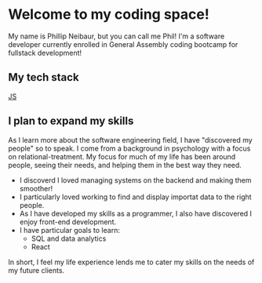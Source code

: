 # Welcome to my coding space! 

My name is Phillip Neibaur, but you can call me Phil! I'm a software developer 
currently enrolled in General Assembly coding bootcamp for fullstack development! 

## My tech stack
[JS](https://img.shields.io/badge/-JavaScript-yellow)

## I plan to expand my skills 

As I learn more about the software engineering field, I have "discovered my people" so to speak. 
I come from a background in psychology with a focus on relational-treatment. My focus for much of my life 
has been around people, seeing their needs, and helping them in the best way they need. 

- I discoverd I loved managing systems on the backend and making them smoother!
- I particularly loved working to find and display importat data to the right people. 
- As I have developed my skills as a programmer, I also have discovered I enjoy front-end development. 
- I have particular goals to learn: 
    - SQL and data analytics
    - React

In short, I feel my life experience lends me to cater my skills on the needs of my future clients. 

